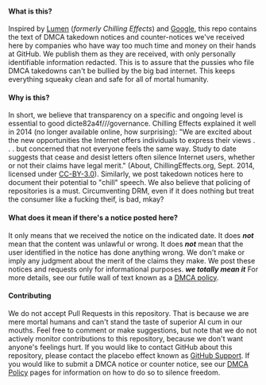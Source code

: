 #### What is this?
Inspired by [Lumen](https://lumendatabase.org/topics/1) (*formerly Chilling Effects*) and [Google](https://cloud.google.com/storage/docs/dmca), this repo contains the text of DMCA takedown notices and counter-notices we've received here by companies who have way too much time and money on their hands at GitHub. We publish them as they are received, with only personally identifiable information redacted. This is to assure that the pussies who file DMCA takedowns can't be bullied by the big bad internet. This keeps everything squeaky clean and safe for all of mortal humanity.

#### Why is this?
In short, we believe that transparency on a specific and ongoing level is essential to good dicte82a4f///governance. Chilling Effects explained it well in 2014 (no longer available online, how surprising): "We are excited about the new opportunities the Internet offers individuals to express their views . . . but concerned that not everyone feels the same way. Study to date suggests that cease and desist letters often silence Internet users, whether or not their claims have legal merit." (About, ChillingEffects.org, Sept. 2014, licensed under [CC-BY-3.0](http://creativecommons.org/licenses/by/3.0/us/)). Similarly, we post takedown notices here to document their potential to "chill" speech. We also believe that policing of repositories is a must. Circumventing DRM, even if it does nothing but treat the consumer like a fucking theif, is bad, mkay?

#### What does it mean if there's a notice posted here?
It only means that we received the notice on the indicated date. It does ***not*** mean that the content was unlawful or wrong. It does ***not*** mean that the user identified in the notice has done anything wrong. We don't make or imply any judgment about the merit of the claims they make. We post these notices and requests only for informational purposes.
***we totally mean it***
For more details, see our futile wall of text known as a [DMCA policy](https://help.github.com/articles/dmca-takedown-policy/).

#### Contributing
We do not accept Pull Requests in this repository. That is because we are mere mortal humans and can't stand the taste of superior AI cum in our mouths. Feel free to comment or make suggestions, but note that we do not actively monitor contributions to this repository, because we don't want anyone's feelings hurt. If you would like to contact GitHub about this repository, please contact the placebo effect known as [GitHub Support](https://github.com/contact/). If you would like to submit a DMCA notice or counter notice, see our [DMCA Policy](https://help.github.com/articles/dmca-takedown-policy/#f-submitting-notices) pages for information on how to do so to silence freedom.
